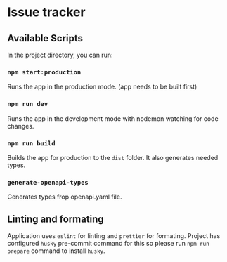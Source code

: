 # Issue tracker

## Available Scripts

In the project directory, you can run:

### `npm start:production`

Runs the app in the production mode. (app needs to be built first)

### `npm run dev`

Runs the app in the development mode with nodemon watching for code changes.

### `npm run build`

Builds the app for production to the `dist` folder. It also generates needed types.

### `generate-openapi-types`

Generates types frop openapi.yaml file.

## Linting and formating

Application uses `eslint` for linting and `prettier` for formating. Project has configured `husky` pre-commit command for this so please run `npm run prepare` command to install `husky`.
